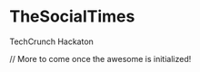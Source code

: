 TheSocialTimes
==============

TechCrunch Hackaton

// More to come once the awesome is initialized!
